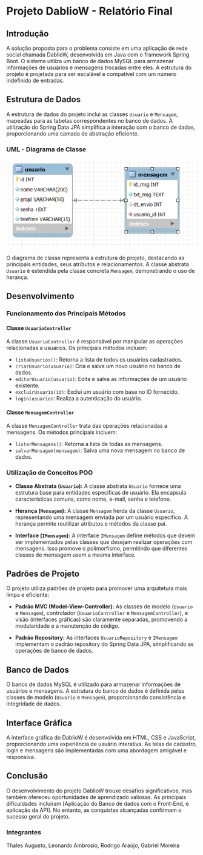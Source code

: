 # Projeto DablioW - Relatório Final

## Introdução

A solução proposta para o problema consiste em uma aplicação de rede social chamada DablioW, desenvolvida em Java com o framework Spring Boot. O sistema utiliza um banco de dados MySQL para armazenar informações de usuários e mensagens trocadas entre eles. A estrutura do projeto é projetada para ser escalável e compatível com um número indefinido de entradas.

## Estrutura de Dados

A estrutura de dados do projeto inclui as classes `Usuario` e `Mensagem`, mapeadas para as tabelas correspondentes no banco de dados. A utilização do Spring Data JPA simplifica a interação com o banco de dados, proporcionando uma camada de abstração eficiente.

### UML - Diagrama de Classe

![Diagrama de Classe](UML.png)

O diagrama de classe representa a estrutura do projeto, destacando as principais entidades, seus atributos e relacionamentos. A classe abstrata `Usuario` é estendida pela classe concreta `Mensagem`, demonstrando o uso de herança.

## Desenvolvimento

### Funcionamento dos Principais Métodos

#### Classe `UsuarioController`

A classe `UsuarioController` é responsável por manipular as operações relacionadas a usuários. Os principais métodos incluem:

- `listaUsuarios()`: Retorna a lista de todos os usuários cadastrados.
- `criarUsuario(usuario)`: Cria e salva um novo usuário no banco de dados.
- `editarUsuario(usuario)`: Edita e salva as informações de um usuário existente.
- `excluirUsuario(id)`: Exclui um usuário com base no ID fornecido.
- `login(usuario)`: Realiza a autenticação do usuário.

#### Classe `MensagemController`

A classe `MensagemController` trata das operações relacionadas a mensagens. Os métodos principais incluem:

- `listarMensagens()`: Retorna a lista de todas as mensagens.
- `salvarMensagem(mensagem)`: Salva uma nova mensagem no banco de dados.

### Utilização de Conceitos POO

- **Classe Abstrata (`Usuario`):** A classe abstrata `Usuario` fornece uma estrutura base para entidades específicas de usuário. Ela encapsula características comuns, como nome, e-mail, senha e telefone.

- **Herança (`Mensagem`):** A classe `Mensagem` herda da classe `Usuario`, representando uma mensagem enviada por um usuário específico. A herança permite reutilizar atributos e métodos da classe pai.

- **Interface (`IMensagem`):** A interface `IMensagem` define métodos que devem ser implementados pelas classes que desejam realizar operações com mensagens. Isso promove o polimorfismo, permitindo que diferentes classes de mensagem usem a mesma interface.

## Padrões de Projeto

O projeto utiliza padrões de projeto para promover uma arquitetura mais limpa e eficiente:

- **Padrão MVC (Model-View-Controller):** As classes de modelo (`Usuario` e `Mensagem`), controlador (`UsuarioController` e `MensagemController`), e visão (interfaces gráficas) são claramente separadas, promovendo a modularidade e a manutenção do código.

- **Padrão Repository:** As interfaces `UsuarioRepository` e `IMensagem` implementam o padrão repository do Spring Data JPA, simplificando as operações de banco de dados.

## Banco de Dados

O banco de dados MySQL é utilizado para armazenar informações de usuários e mensagens. A estrutura do banco de dados é definida pelas classes de modelo (`Usuario` e `Mensagem`), proporcionando consistência e integridade de dados.

## Interface Gráfica

A interface gráfica do DablioW é desenvolvida em HTML, CSS e JavaScript, proporcionando uma experiência de usuário interativa. As telas de cadastro, login e mensagens são implementadas com uma abordagem amigável e responsiva.

## Conclusão

O desenvolvimento do projeto DablioW trouxe desafios significativos, mas também ofereceu oportunidades de aprendizado valiosas. As principais dificuldades incluíram [Aplicação do Banco de dados com o Front-End, e aplicação da API]. No entanto, as conquistas alcançadas confirmam o sucesso geral do projeto.

### Integrantes 
Thales Augusto, Leonardo Ambrosio, Rodrigo Araújo, Gabriel Moreira 
